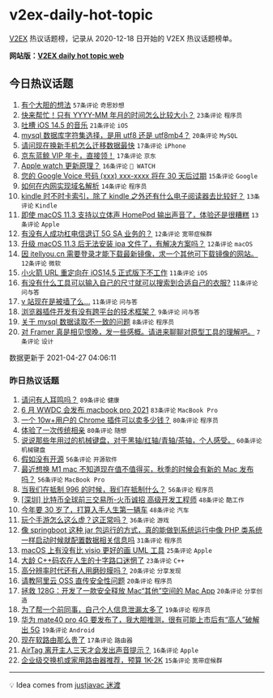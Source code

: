 # v2ex-daily-hot-topic

[V2EX](https://www.v2ex.com/) 热议话题榜，记录从 2020-12-18 日开始的 V2EX 热议话题榜单。

**网站版：[V2EX daily hot topic web](https://boojack.github.io/v2ex-daily-hot-topic-web/)**

## 今日热议话题

<!-- TODAY BEGIN -->

1. [有个大胆的想法](https://www.v2ex.com/t/773516) `57条评论` `奇思妙想`
1. [快来帮忙！只有 YYYY-MM 年月的时间怎么比较大小？](https://www.v2ex.com/t/773526) `23条评论` `程序员`
1. [吐槽 iOS 14.5 的音乐](https://www.v2ex.com/t/773507) `21条评论` `iOS`
1. [mysql 数据库字符集选择，是用 utf8 还是 utf8mb4？](https://www.v2ex.com/t/773509) `20条评论` `MySQL`
1. [请问现在换新手机怎么迁移数据最快](https://www.v2ex.com/t/773538) `17条评论` `iPhone`
1. [京东蓝鲸 VIP 年卡，直接领！](https://www.v2ex.com/t/773513) `17条评论` `京东`
1. [Apple watch 更新原理？](https://www.v2ex.com/t/773514) `16条评论` ` WATCH`
1. [您的 Google Voice 号码 (xxx) xxx-xxxx 将在 30 天后过期](https://www.v2ex.com/t/773523) `15条评论` `Google`
1. [如何在内网实现域名解析](https://www.v2ex.com/t/773549) `14条评论` `程序员`
1. [kindle 时不时卡索引，除了 kindle 之外还有什么电子阅读器去比较好？](https://www.v2ex.com/t/773522) `13条评论` `Kindle`
1. [即使 macOS 11.3 支持以立体声 HomePod 输出声音了，体验还是很糟糕](https://www.v2ex.com/t/773508) `13条评论` `Apple`
1. [有没有人成功杠电信退订 5G SA 业务的？](https://www.v2ex.com/t/773546) `12条评论` `宽带症候群`
1. [升级 macOS 11.3 后无法安装 ipa 文件了，有解决方案吗？](https://www.v2ex.com/t/773528) `12条评论` `macOS`
1. [因 itellyou.cn 需要登录才能下载最新镜像，求一个其他可下载镜像的网站。](https://www.v2ex.com/t/773515) `12条评论` `微软`
1. [小火箭 URL 重定向在 iOS14.5 正式版下不工作](https://www.v2ex.com/t/773536) `11条评论` `iOS`
1. [有没有什么工具可以输入自己的尺寸就可以搜索到合适自己的衣服?](https://www.v2ex.com/t/773517) `11条评论` `问与答`
1. [v 站现在是被墙了么...](https://www.v2ex.com/t/773548) `11条评论` `问与答`
1. [浏览器插件开发有没有跨平台的技术框架？](https://www.v2ex.com/t/773512) `9条评论` `问与答`
1. [关于 mysql 数据读取不一致的问题](https://www.v2ex.com/t/773557) `8条评论` `程序员`
1. [对 Framer 真是相见恨晚，发一些感概。请进来聊聊对原型工具的理解吧。](https://www.v2ex.com/t/773541) `7条评论` `设计`

数据更新于 2021-04-27 04:06:11

<!-- TODAY END -->

### 昨日热议话题

<!-- YESTERDAY BEGIN -->

1. [请问有人耳鸣吗？](https://www.v2ex.com/t/773320) `89条评论` `健康`
1. [6 月 WWDC 会发布 macbook pro 2021](https://www.v2ex.com/t/773327) `83条评论` `MacBook Pro`
1. [一个 10w+用户的 Chrome 插件可以卖多少钱？](https://www.v2ex.com/t/773416) `80条评论` `程序员`
1. [体验了一次传统相亲](https://www.v2ex.com/t/773239) `80条评论` `随想`
1. [说说那些年用过的机械键盘，对于黑轴/红轴/青轴/茶轴，个人感受。](https://www.v2ex.com/t/773337) `60条评论` `机械键盘`
1. [假如没有开源](https://www.v2ex.com/t/773246) `56条评论` `开源软件`
1. [最近想换 M1 mac 不知道现在值不值得买，秋季的时候会有新的 Mac 发布吗？](https://www.v2ex.com/t/773331) `56条评论` `MacBook Pro`
1. [当我们在抵制 996 的时候，我们在抵制什么？](https://www.v2ex.com/t/773298) `56条评论` `程序员`
1. [[深圳] 比特币全球前三交易所-火币诚招 高级开发工程师](https://www.v2ex.com/t/773391) `48条评论` `酷工作`
1. [今年要 30 岁了，打算入手人生第一辆车](https://www.v2ex.com/t/773363) `48条评论` `汽车`
1. [玩个手游怎么这么虚？这正常吗？](https://www.v2ex.com/t/773271) `36条评论` `游戏`
1. [像 springboot 这种 jar 包运行的方式，真的能做到系统运行中像 PHP 类系统一样启动时候就配置数据相关信息吗](https://www.v2ex.com/t/773264) `31条评论` `程序员`
1. [macOS 上有没有比 visio 更好的画 UML 工具](https://www.v2ex.com/t/773309) `25条评论` `Apple`
1. [大龄 C++码农在人生的十字路口迷惘了](https://www.v2ex.com/t/773439) `23条评论` `C++`
1. [高分辨率时代还有人用磨砂膜吗？](https://www.v2ex.com/t/773385) `20条评论` `分享发现`
1. [请教阿里云 OSS 直传安全性问题](https://www.v2ex.com/t/773270) `20条评论` `程序员`
1. [拯救 128G：开发了一款安全释放 Mac“其他”空间的 Mac App](https://www.v2ex.com/t/773263) `20条评论` `分享创造`
1. [为了帮一个前同事，自己个人信息泄漏太多了](https://www.v2ex.com/t/773457) `19条评论` `程序员`
1. [华为 mate40 pro 4G 要发布了，我大胆推测，很有可能上市后有“高人”破解出 5G](https://www.v2ex.com/t/773301) `19条评论` `Android`
1. [现在软路由那么贵了](https://www.v2ex.com/t/773468) `17条评论` `路由器`
1. [AirTag 离开主人三天才会发出声音提示？](https://www.v2ex.com/t/773245) `16条评论` `Apple`
1. [企业级交换机或家用路由器推荐，预算 1K-2K](https://www.v2ex.com/t/773302) `15条评论` `宽带症候群`

<!-- YESTERDAY END -->

---

💡 Idea comes from [justjavac 迷渡](https://github.com/justjavac/)
